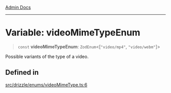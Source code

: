 [Admin Docs](/)

***

# Variable: videoMimeTypeEnum

> `const` **videoMimeTypeEnum**: `ZodEnum`\<[`"video/mp4"`, `"video/webm"`]\>

Possible variants of the type of a video.

## Defined in

[src/drizzle/enums/videoMimeType.ts:6](https://github.com/NishantSinghhhhh/talawa-api/blob/ff0f1d6ae21d3428519b64e42fe3bfdff573cb6e/src/drizzle/enums/videoMimeType.ts#L6)
